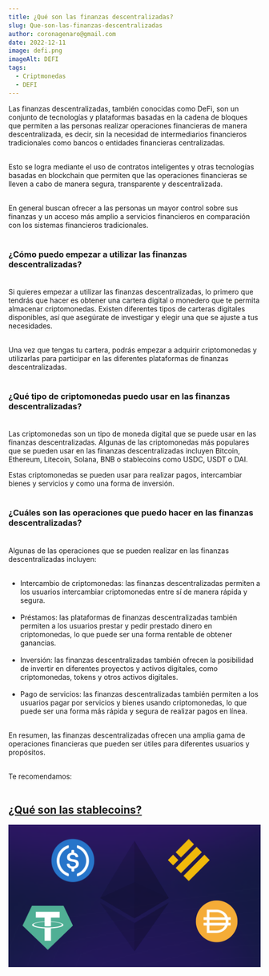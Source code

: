 ```yaml
---
title: ¿Qué son las finanzas descentralizadas?
slug: Que-son-las-finanzas-descentralizadas
author: coronagenaro@gmail.com
date: 2022-12-11
image: defi.png
imageAlt: DEFI
tags:
  - Criptmonedas
  - DEFI
---
```

Las finanzas descentralizadas, también conocidas como DeFi, son un conjunto de tecnologías y plataformas basadas en la cadena de bloques que permiten a las personas realizar operaciones financieras de manera descentralizada, es decir, sin la necesidad de intermediarios financieros tradicionales como bancos o entidades financieras centralizadas. <br/><br/>

Esto se logra mediante el uso de contratos inteligentes y otras tecnologías basadas en blockchain que permiten que las operaciones financieras se lleven a cabo de manera segura, transparente y descentralizada. <br/><br/>

En general buscan ofrecer a las personas un mayor control sobre sus finanzas y un acceso más amplio a servicios financieros en comparación con los sistemas financieros tradicionales.<br/><br/>

### **¿Cómo puedo empezar a utilizar las finanzas descentralizadas?<br/><br/>**

Si quieres empezar a utilizar las finanzas descentralizadas, lo primero que tendrás que hacer es obtener una cartera digital o monedero que te permita almacenar criptomonedas. Existen diferentes tipos de carteras digitales disponibles, así que asegúrate de investigar y elegir una que se ajuste a tus necesidades. <br/><br/>

Una vez que tengas tu cartera, podrás empezar a adquirir criptomonedas y utilizarlas para participar en las diferentes plataformas de finanzas descentralizadas.<br/><br/>

### **¿Qué tipo de criptomonedas puedo usar en las finanzas descentralizadas?<br/><br/>**

Las criptomonedas son un tipo de moneda digital que se puede usar en las finanzas descentralizadas. Algunas de las criptomonedas más populares que se pueden usar en las finanzas descentralizadas incluyen Bitcoin, Ethereum, Litecoin, Solana, BNB o stablecoins como USDC, USDT o DAI.

Estas criptomonedas se pueden usar para realizar pagos, intercambiar bienes y servicios y como una forma de inversión.<br/><br/>

### **¿Cuáles son las operaciones que puedo hacer en las finanzas descentralizadas?<br/><br/>**

Algunas de las operaciones que se pueden realizar en las finanzas descentralizadas incluyen:<br/><br/>

* Intercambio de criptomonedas: las finanzas descentralizadas permiten a los usuarios intercambiar criptomonedas entre sí de manera rápida y segura.<br/><br/>
* Préstamos: las plataformas de finanzas descentralizadas también permiten a los usuarios prestar y pedir prestado dinero en criptomonedas, lo que puede ser una forma rentable de obtener ganancias.<br/><br/>
* Inversión: las finanzas descentralizadas también ofrecen la posibilidad de invertir en diferentes proyectos y activos digitales, como criptomonedas, tokens y otros activos digitales.<br/><br/>
* Pago de servicios: las finanzas descentralizadas también permiten a los usuarios pagar por servicios y bienes usando criptomonedas, lo que puede ser una forma más rápida y segura de realizar pagos en línea.<br/><br/>

En resumen, las finanzas descentralizadas ofrecen una amplia gama de operaciones financieras que pueden ser útiles para diferentes usuarios y propósitos.<br/><br/>

T﻿e recomendamos:<br/><br/>

## **[¿Qué son las stablecoins?](https://www.oasisfinanciero.mx/blog/2022-10-15/que-son-las-stablecoins/)**

![Stablecoins](stablecoins.png "¿Qué son las stablecoins?")